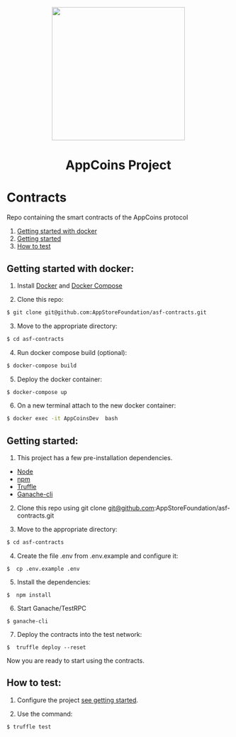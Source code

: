 <p align="center">
  <img width="300" height="300" src="https://www.appstorefoundation.org/img/image-appcoinsLogo.svg">
  <h1 align="center">AppCoins Project</h1>
</p>

# Contracts
Repo containing the smart contracts of the AppCoins protocol

1. [Getting started with docker](#getting-started-with-docker)
2. [Getting started](#getting-started)
3. [How to test](#how-to-test)


## Getting started with docker:

1. Install [Docker](https://www.docker.com/) and [Docker Compose](https://docs.docker.com/compose/)

2. Clone this repo:
```sh
$ git clone git@github.com:AppStoreFoundation/asf-contracts.git
```

3. Move to the appropriate directory:
```sh
$ cd asf-contracts
```

4. Run docker compose build (optional):
```sh
$ docker-compose build
```

5. Deploy the docker container:
```sh
$ docker-compose up
```


6. On a new terminal attach to the new docker container:
```sh
$ docker exec -it AppCoinsDev  bash
```



## Getting started:

1. This project has a few pre-installation dependencies.
- [Node](https://nodejs.org/en/)
- [npm](https://www.npmjs.com/)
- [Truffle](https://github.com/trufflesuite/truffle)
- [Ganache-cli](https://github.com/trufflesuite/ganache-cli)

2. Clone this repo using git clone git@github.com:AppStoreFoundation/asf-contracts.git

3. Move to the appropriate directory:
```sh
$ cd asf-contracts
```

4. Create the file .env from .env.example and configure it:  
```sd
$  cp .env.example .env
```


5. Install the dependencies:  
```sd
$  npm install
```

6. Start Ganache/TestRPC
```sd
$ ganache-cli
```  

7. Deploy the contracts into the test network:  
```sd
$  truffle deploy --reset
```

Now you are ready to start using the contracts.

## How to test:

1. Configure the project [see getting started](https://github.com/AppStoreFoundation/asf-contracts#getting-started).

2. Use the command:  
```sd
$ truffle test
```  
